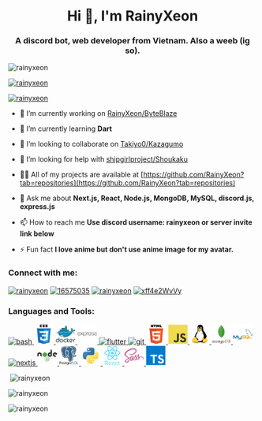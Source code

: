 <h1 align="center">Hi 👋, I'm RainyXeon</h1>
<h3 align="center">A discord bot, web developer from Vietnam. Also a weeb (ig so).</h3>

<p align="left"> <img src="https://komarev.com/ghpvc/?username=rainyxeon&label=Profile%20views&color=0e75b6&style=flat" alt="rainyxeon" /> </p>

<p align="left"> <a href="https://github.com/ryo-ma/github-profile-trophy"><img src="https://github-profile-trophy.vercel.app/?username=rainyxeon" alt="rainyxeon" /></a> </p>

<p align="left"> <a href="https://twitter.com/rainyxeon" target="blank"><img src="https://img.shields.io/twitter/follow/rainyxeon?logo=twitter&style=for-the-badge" alt="rainyxeon" /></a> </p>

- 🔭 I’m currently working on [RainyXeon/ByteBlaze](https://github.com/RainyXeon/ByteBlaze)

- 🌱 I’m currently learning **Dart**

- 👯 I’m looking to collaborate on [Takiyo0/Kazagumo](https://github.com/Takiyo0/Kazagumo)

- 🤝 I’m looking for help with [shipgirlproject/Shoukaku](https://github.com/shipgirlproject/Shoukaku)

- 👨‍💻 All of my projects are available at [https://github.com/RainyXeon?tab=repositories](https://github.com/RainyXeon?tab=repositories)

- 💬 Ask me about **Next.js, React, Node.js, MongoDB, MySQL, discord.js, express.js**

- 📫 How to reach me **Use discord username: rainyxeon or server invite link below**

- ⚡ Fun fact **I love anime but don't use anime image for my avatar.**

<h3 align="left">Connect with me:</h3>
<p align="left">
<a href="https://twitter.com/rainyxeon" target="blank"><img align="center" src="https://raw.githubusercontent.com/rahuldkjain/github-profile-readme-generator/master/src/images/icons/Social/twitter.svg" alt="rainyxeon" height="30" width="40" /></a>
<a href="https://stackoverflow.com/users/16575035" target="blank"><img align="center" src="https://raw.githubusercontent.com/rahuldkjain/github-profile-readme-generator/master/src/images/icons/Social/stack-overflow.svg" alt="16575035" height="30" width="40" /></a>
<a href="https://fb.com/rainyxeon" target="blank"><img align="center" src="https://raw.githubusercontent.com/rahuldkjain/github-profile-readme-generator/master/src/images/icons/Social/facebook.svg" alt="rainyxeon" height="30" width="40" /></a>
<a href="https://discord.gg/xff4e2WvVy" target="blank"><img align="center" src="https://raw.githubusercontent.com/rahuldkjain/github-profile-readme-generator/master/src/images/icons/Social/discord.svg" alt="xff4e2WvVy" height="30" width="40" /></a>
</p>

<h3 align="left">Languages and Tools:</h3>
<p align="left"> <a href="https://www.gnu.org/software/bash/" target="_blank" rel="noreferrer"> <img src="https://www.vectorlogo.zone/logos/gnu_bash/gnu_bash-icon.svg" alt="bash" width="40" height="40"/> </a> <a href="https://www.w3schools.com/css/" target="_blank" rel="noreferrer"> <img src="https://raw.githubusercontent.com/devicons/devicon/master/icons/css3/css3-original-wordmark.svg" alt="css3" width="40" height="40"/> </a> <a href="https://www.docker.com/" target="_blank" rel="noreferrer"> <img src="https://raw.githubusercontent.com/devicons/devicon/master/icons/docker/docker-original-wordmark.svg" alt="docker" width="40" height="40"/> </a> <a href="https://expressjs.com" target="_blank" rel="noreferrer"> <img src="https://raw.githubusercontent.com/devicons/devicon/master/icons/express/express-original-wordmark.svg" alt="express" width="40" height="40"/> </a> <a href="https://flutter.dev" target="_blank" rel="noreferrer"> <img src="https://www.vectorlogo.zone/logos/flutterio/flutterio-icon.svg" alt="flutter" width="40" height="40"/> </a> <a href="https://git-scm.com/" target="_blank" rel="noreferrer"> <img src="https://www.vectorlogo.zone/logos/git-scm/git-scm-icon.svg" alt="git" width="40" height="40"/> </a> <a href="https://www.w3.org/html/" target="_blank" rel="noreferrer"> <img src="https://raw.githubusercontent.com/devicons/devicon/master/icons/html5/html5-original-wordmark.svg" alt="html5" width="40" height="40"/> </a> <a href="https://developer.mozilla.org/en-US/docs/Web/JavaScript" target="_blank" rel="noreferrer"> <img src="https://raw.githubusercontent.com/devicons/devicon/master/icons/javascript/javascript-original.svg" alt="javascript" width="40" height="40"/> </a> <a href="https://www.linux.org/" target="_blank" rel="noreferrer"> <img src="https://raw.githubusercontent.com/devicons/devicon/master/icons/linux/linux-original.svg" alt="linux" width="40" height="40"/> </a> <a href="https://www.mongodb.com/" target="_blank" rel="noreferrer"> <img src="https://raw.githubusercontent.com/devicons/devicon/master/icons/mongodb/mongodb-original-wordmark.svg" alt="mongodb" width="40" height="40"/> </a> <a href="https://www.mysql.com/" target="_blank" rel="noreferrer"> <img src="https://raw.githubusercontent.com/devicons/devicon/master/icons/mysql/mysql-original-wordmark.svg" alt="mysql" width="40" height="40"/> </a> <a href="https://nextjs.org/" target="_blank" rel="noreferrer"> <img src="https://cdn.worldvectorlogo.com/logos/nextjs-2.svg" alt="nextjs" width="40" height="40"/> </a> <a href="https://nodejs.org" target="_blank" rel="noreferrer"> <img src="https://raw.githubusercontent.com/devicons/devicon/master/icons/nodejs/nodejs-original-wordmark.svg" alt="nodejs" width="40" height="40"/> </a> <a href="https://www.postgresql.org" target="_blank" rel="noreferrer"> <img src="https://raw.githubusercontent.com/devicons/devicon/master/icons/postgresql/postgresql-original-wordmark.svg" alt="postgresql" width="40" height="40"/> </a> <a href="https://www.python.org" target="_blank" rel="noreferrer"> <img src="https://raw.githubusercontent.com/devicons/devicon/master/icons/python/python-original.svg" alt="python" width="40" height="40"/> </a> <a href="https://reactjs.org/" target="_blank" rel="noreferrer"> <img src="https://raw.githubusercontent.com/devicons/devicon/master/icons/react/react-original-wordmark.svg" alt="react" width="40" height="40"/> </a> <a href="https://sass-lang.com" target="_blank" rel="noreferrer"> <img src="https://raw.githubusercontent.com/devicons/devicon/master/icons/sass/sass-original.svg" alt="sass" width="40" height="40"/> </a> <a href="https://www.typescriptlang.org/" target="_blank" rel="noreferrer"> <img src="https://raw.githubusercontent.com/devicons/devicon/master/icons/typescript/typescript-original.svg" alt="typescript" width="40" height="40"/> </a> </p>

<p>&nbsp;<img src="https://github-readme-stats.vercel.app/api?username=rainyxeon&show_icons=true&theme=tokyonight&locale=en&show=reviews,discussions_started,discussions_answered,prs_merged,prs_merged_percentage&include_all_commits=true" alt="rainyxeon" /></p>

<p><img src="https://github-readme-stats.vercel.app/api/top-langs?username=rainyxeon&show_icons=true&theme=tokyonight&locale=en&layout=compact" alt="rainyxeon" /></p>

<p><img src="https://github-readme-streak-stats.herokuapp.com/?user=rainyxeon&theme=dark" alt="rainyxeon" /></p>
